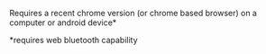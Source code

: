 Requires a recent chrome version (or chrome based browser) on a computer or android device*

*requires web bluetooth capability
